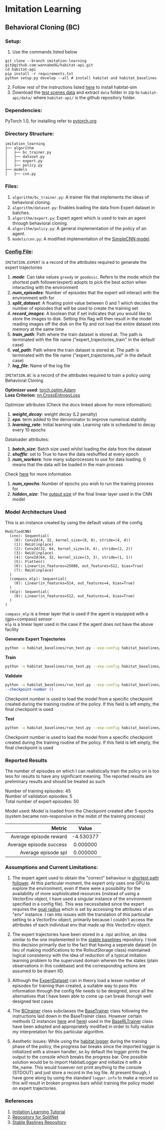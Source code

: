 Imitation Learning
==============================

## Behavioral Cloning (BC)

### Setup:
1. Use the commands listed below
```
git clone --branch imitation-learning git@github.com:wannabeOG/habitat-api.git
cd habitat-api
pip install -r requirements.txt
python setup.py develop --all # install habitat and habitat_baselines
```
2. Follow rest of the instructions listed [here][16] to install habitat-sim  
3. Download the [test scenes data][18] and extract ```data``` folder in zip to ```habitat-api/data/``` where ```habitat-api/``` is the github repository folder.

### Dependencies: 
PyTorch 1.0, for installing refer to [pytorch.org][1]

### Directory Structure: 
```
imitation_learning
├── algorithm
│   ├── bc_trainer.py
│   ├── dataset.py
│   ├── expert.py
│   ├── policy.py
├── models
│   ├── cnn.py
```

### Files:
1. ``algorithm/bc_trainer.py``: A trainer file that implements the ideas of behavioral cloning.
1. ``algorithm/dataset.py``: Enables loading the data from Expert dataset in batches. 
1. ``algorithm/expert.py``: Expert agent which is used to train an agent through behavioral cloning.
1. ``algorithm/policy.py``: A general implementation of the policy of an agent.
1. ``models/cnn.py``: A modified implementation of the [SimpleCNN model][2].


### [Config File][12]:

```IMITATION.EXPERT``` is a record of the attributes required to generate the expert trajectories

1. ***mode***: Can take values ```greedy``` or ```geodesic```. Refers to the mode which the shortest path follower(expert) adopts to pick the best action when interacting with the environment
1. ***num_episodes***: Number of episodes that the expert will interact with the environment with for
1. ***split_dataset***: A floating point value between 0 and 1 which decides the number of episodes that will be used to create the training set
1. ***record_images***: A boolean that if set indicates that you would like to store the images to disk. Setting this flag will then result in the model reading images off the disk on the fly and not load the entire dataset into memory at the same time
1. ***train_path***: Path where the train dataset is stored at. The path is terminated with the file name ("expert_trajectories_train" in the default case)
1. ***val_path***: Path where the train dataset is stored at. The path is terminated with the file name ("expert_trajectories_val" in the default case)
1. ***log_file***: Name of the log file

```IMITATION.BC``` is a record of the attributes required to train a policy using Behavioral Cloning

**Optimizer used**: [torch.optim.Adam][14]  
**Loss Criterion**: [nn.CrossEntropyLoss][15]

Optimizer attributes (Check the docs linked above for more information):
1. ***weight_decay***: weight decay (L2 penalty) 
1. ***eps***: term added to the denominator to improve numerical stability
1. ***learning_rate***: Initial learning rate. Learning rate is scheduled to decay every 10 epochs

Dataloader attributes:

1. ***batch_size***: Batch size used whilst loading the data from the dataset
1. ***shuffle***: set to True to have the data reshuffled at every epoch
1. ***num_workers***: how many subprocesses to use for data loading. 0 means that the data will be loaded in the main process

Check [here][17] for more information

1. ***num_epochs***: Number of epochs you wish to run the training process for
1. ***hidden_size***: The [output size][13] of the final linear layer used in the CNN model  

### Model Architecture Used

This is an instance created by using the default values of the config
```
ModifiedCNN(
  (cnn): Sequential(
    (0): Conv2d(4, 32, kernel_size=(8, 8), stride=(4, 4))
    (1): ReLU(inplace)
    (2): Conv2d(32, 64, kernel_size=(4, 4), stride=(2, 2))
    (3): ReLU(inplace)
    (4): Conv2d(64, 32, kernel_size=(3, 3), stride=(1, 1))
    (5): Flatten()
    (6): Linear(in_features=25088, out_features=512, bias=True)
    (7): ReLU(inplace)
  )
  (compass_mlp): Sequential(
    (0): Linear(in_features=514, out_features=4, bias=True)
  )
  (mlp): Sequential(
    (0): Linear(in_features=512, out_features=4, bias=True)
  )
)
```

```compass_mlp``` is a linear layer that is used if the agent is equipped with a (gps+compass) sensor  
```mlp``` is a linear layer used in the case if the agent does not have the above facility

**Generate Expert Trajectories**

```bash
python -u habitat_baselines/run_test.py --exp-config habitat_baselines/config/pointnav/bc.pointnav.yaml --run-type generate
```

**Train**
```bash
python -u habitat_baselines/run_test.py --exp-config habitat_baselines/config/pointnav/bc_pointnav.yaml --run-type train
```

**Validate**
```bash
python -u habitat_baselines/run_test.py --exp-config habitat_baselines/config/pointnav/bc_pointnav.yaml --run-type validate
--checkpoint-number ()
```
Checkpoint number is used to load the model from a specific checkpoint created during the training routine of the policy. If this field is left empty, the final checkpoint is used 

**Test**
```bash
python -u habitat_baselines/run_test.py --exp-config habitat_baselines/config/pointnav/bc_pointnav.yaml --run-type eval --checkpoint-number ()
```
Checkpoint number is used to load the model from a specific checkpoint created during the training routine of the policy. If this field is left empty, the final checkpoint is used 


### Reported Results
The number of episodes on which I can realistically train the policy on is too less for results to have any significant meaning. The reported results are preliminary results and should be treated as such

Number of training episodes: 45  
Number of validation episodes: 5  
Total number of expert episodes: 50  

Model used: Model is loaded from the Checkpoint created after 5 epochs (system became non-responsive in the midst of the training process)

| Metric                    | Value         |
| -------------------------:|:-------------:| 
| Average episode reward    | -4.530377     |
| Average episode success   | 0.000000      |
| Average episode spl       | 0.000000      |


### Assumptions and Current Limitations:
1. The expert agent used to obtain the "correct" behaviour is [shortest path follower][3]. At this particular moment, the expert only uses one GPU to explore the environment, even if there were a possibility for the availability of more sophisticated resources (instead of using a VectorEnv object, I have used a singular instance of the environment specified in a config file). This was necessitated since the expert requires the [goal radius][4] which is set by accessing the attributes of an "env" instance. I ran into issues with the translation of this particular setting to a VectorEnv object, primarily because I couldn't access the attributes of each individual env that made up this VectorEnv object.

1. The expert trajectories have been stored in a .npz archive, an idea similar to the one implemented in the [stable baselines][5] repository. I took this decision primarily due to the fact that having a seperate dataset (in lieu of making modifications to the RolloutStorage class) maintained logical consistency with the idea of reduction of a typical imitation learning problem to the supervised domain wherein the the states (plain observations in this codebase) and the corresponding actions are assumed to be drawn IID.

1. Although the [ExpertDataset][19] can in theory load a lesser number of episodes for training than created, a suitable way to pass this information through the config file needs to be designed, since all the alternatives that I have been able to come up can break thorugh well designed test cases  

1. The [BCtrainer][6] class subclasses the [BaseTrainer][7] class following the instructions laid down in the BaseTrainer class. However certain methods (2 instances [here][8] and [here][9]) used in the [BaseRLTrainer][10] class have been adopted and appropriately modified in order to fully realize my interpretation for this particular algorithm.

1. Aesthetic issues: While using the [habitat logger][11] during the training phase of the policy, the progress bar breaks since the imported logger is initialized with a stream handler, so by default the logger prints the output to the console which breaks the progress bar. One possible solution would be to import HabitatLogger and initialize it with a file_name. This would however not print anything to the console (STDOUT) and just store a record in the log file. At present though, I have gone along by using the standard ```logger.info``` to make a record so this will result in broken progress bars whilst training the policy model on expert trajectories.     

### References
1. [Imitation Learning Tutorial][20]  
1. [Repository for SplitNet][21]
1. [Stable Baslines Repository][5]


[1]:https://pytorch.org/
[2]:https://github.com/wannabeOG/habitat-api/blob/imitation-learning/habitat_baselines/rl/models/simple_cnn.py
[3]:https://github.com/wannabeOG/habitat-api/blob/b9ef56db96ff7e3551534d530296794139ef9e24/habitat/tasks/nav/shortest_path_follower.py#L28
[4]:https://github.com/facebookresearch/habitat-api/blob/f5e29c69e5ba35704ca8b4e0c5e43dca89191845/examples/shortest_path_follower_example.py#L71
[5]:https://github.com/hill-a/stable-baselines
[6]:https://github.com/wannabeOG/habitat-api/blob/b9ef56db96ff7e3551534d530296794139ef9e24/habitat_baselines/imitation_learning/algorithm/bc_trainer.py#L33
[7]:https://github.com/wannabeOG/habitat-api/blob/b9ef56db96ff7e3551534d530296794139ef9e24/habitat_baselines/common/base_trainer.py#L18
[8]:https://github.com/wannabeOG/habitat-api/blob/b9ef56db96ff7e3551534d530296794139ef9e24/habitat_baselines/imitation_learning/algorithm/bc_trainer.py#L137
[9]:https://github.com/wannabeOG/habitat-api/blob/b9ef56db96ff7e3551534d530296794139ef9e24/habitat_baselines/imitation_learning/algorithm/bc_trainer.py#L596
[10]:https://github.com/wannabeOG/habitat-api/blob/b9ef56db96ff7e3551534d530296794139ef9e24/habitat_baselines/common/base_trainer.py#L39
[11]:https://github.com/wannabeOG/habitat-api/blob/b9ef56db96ff7e3551534d530296794139ef9e24/habitat/core/logging.py#L24
[12]:https://github.com/wannabeOG/habitat-api/blob/imitation-learning/habitat_baselines/config/pointnav/bc_pointnav.yaml
[13]:https://github.com/wannabeOG/habitat-api/blob/b9ef56db96ff7e3551534d530296794139ef9e24/habitat_baselines/imitation_learning/models/cnn.py#L91
[14]:https://pytorch.org/docs/stable/optim.html#torch.optim.Adam
[15]:https://pytorch.org/docs/stable/nn.html#torch.nn.CrossEntropyLoss
[16]:https://github.com/facebookresearch/habitat-api#installation
[17]:https://pytorch.org/docs/stable/data.html#torch.utils.data.DataLoader
[18]:http://dl.fbaipublicfiles.com/habitat/habitat-test-scenes.zip
[19]:https://github.com/wannabeOG/habitat-api/blob/b9ef56db96ff7e3551534d530296794139ef9e24/habitat_baselines/imitation_learning/algorithm/dataset.py#L10
[20]:https://sites.google.com/view/icml2018-imitation-learning/
[21]:https://github.com/facebookresearch/splitnet/tree/master/supervised_learning
